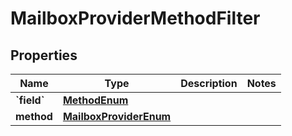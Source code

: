 
# MailboxProviderMethodFilter

## Properties
| Name | Type | Description | Notes |
| ------------ | ------------- | ------------- | ------------- |
| **&#x60;field&#x60;** | [**MethodEnum**](MethodEnum.md) |  |  |
| **method** | [**MailboxProviderEnum**](MailboxProviderEnum.md) |  |  |



